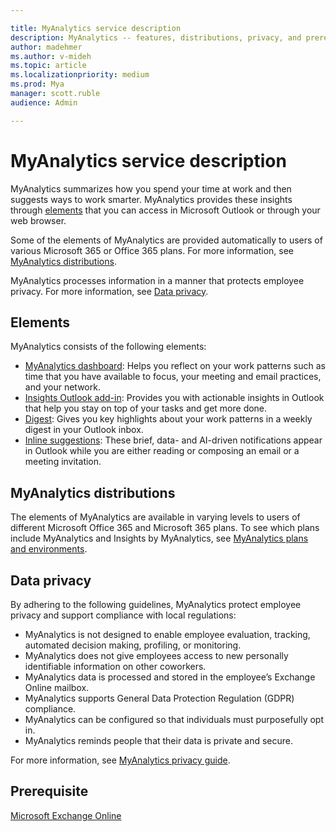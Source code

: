 ```yaml
---

title: MyAnalytics service description
description: MyAnalytics -- features, distributions, privacy, and prerequisites
author: madehmer
ms.author: v-mideh
ms.topic: article
ms.localizationpriority: medium 
ms.prod: Mya
manager: scott.ruble
audience: Admin

---
```


# MyAnalytics service description

MyAnalytics summarizes how you spend your time at work and then suggests ways to work smarter. MyAnalytics provides these insights through [elements](#elements) that you can access in Microsoft Outlook or through your web browser.

Some of the elements of MyAnalytics are provided automatically to users of various Microsoft 365 or Office 365 plans. For more information, see [MyAnalytics distributions](#myanalytics-distributions).  

MyAnalytics processes information in a manner that protects employee privacy. For more information, see [Data privacy](#data-privacy).

## Elements

MyAnalytics consists of the following elements:

* [MyAnalytics dashboard](../use/dashboard-2.md): Helps you reflect on your work patterns such as time that you have available to focus, your meeting and email practices, and your network.
* [Insights Outlook add-in](../use/add-in.md): Provides you with actionable insights in Outlook that help you stay on top of your tasks and get more done.
* [Digest](../use/email-digest-2.md): Gives you key highlights about your work patterns in a weekly digest in your Outlook inbox.
* [Inline suggestions](../use/mya-notifications.md): These brief, data- and AI-driven notifications appear in Outlook while you are either reading or composing an email or a meeting invitation.

## MyAnalytics distributions

The elements of MyAnalytics are available in varying levels to users of different Microsoft Office 365 and Microsoft 365 plans. To see which plans include MyAnalytics and Insights by MyAnalytics, see [MyAnalytics plans and environments](./plans-environments.md).

## Data privacy

By adhering to the following guidelines, MyAnalytics protect employee privacy and support compliance with local regulations:

* MyAnalytics is not designed to enable employee evaluation, tracking, automated decision making, profiling, or monitoring.
* MyAnalytics does not give employees access to new personally identifiable information on other coworkers.
* MyAnalytics data is processed and stored in the employee’s Exchange Online mailbox.
* MyAnalytics supports General Data Protection Regulation (GDPR) compliance.
* MyAnalytics can be configured so that individuals must purposefully opt in.
* MyAnalytics reminds people that their data is private and secure.

For more information, see [MyAnalytics privacy guide](./privacy-guide.md).

## Prerequisite

[Microsoft Exchange Online](/office365/servicedescriptions/exchange-online-service-description/exchange-online-service-description)